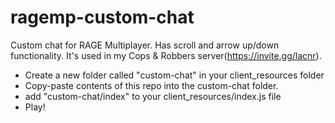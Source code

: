 # ragemp-custom-chat
Custom chat for RAGE Multiplayer. Has scroll and arrow up/down functionality. It's used in my Cops & Robbers server(https://invite.gg/lacnr).

- Create a new folder called "custom-chat" in your client_resources folder
- Copy-paste contents of this repo into the custom-chat folder.
- add "custom-chat/index" to your client_resources/index.js file
- Play!
